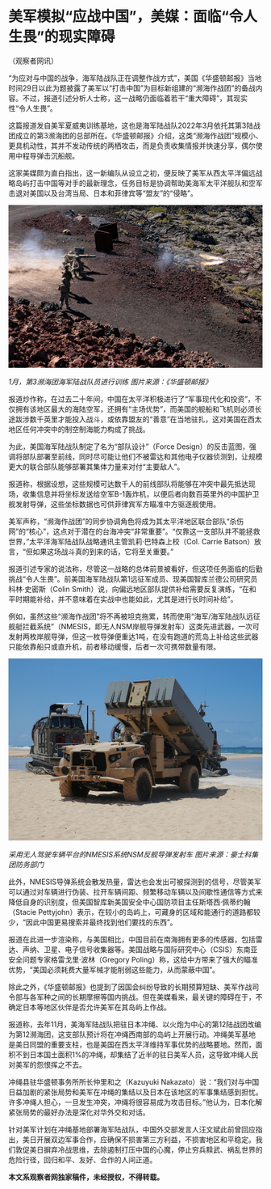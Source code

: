 # 美军模拟“应战中国”，美媒：面临“令人生畏”的现实障碍

（观察者网讯）

“为应对与中国的战争，海军陆战队正在调整作战方式”，美国《华盛顿邮报》当地时间29日以此为题披露了美军以“打击中国”为目标新组建的“濒海作战团”的备战内容。不过，报道引述分析人士称，这一战略仍面临着若干“重大障碍”，其现实性“令人生畏”。

这篇报道发自美军夏威夷训练基地，这也是海军陆战队2022年3月依托其第3陆战团成立的第3濒海团的总部所在。《华盛顿邮报》介绍，这类“濒海作战团”规模小、更具机动性，其并不发动传统的两栖攻击，而是负责收集情报并快速分享，偶尔使用中程导弹击沉船舰。

这家美媒颇为直白指出，这一新编队从设立之初，便反映了美军从西太平洋偏远战略岛屿打击中国等对手的最新理念，任务目标是协调帮助美海军太平洋舰队和空军击退对美国以及台湾当局、日本和菲律宾等“盟友”的“侵略”。

![b0a37c44114c9eeaa09c059507a03f7b.jpg](https://raw.githubusercontent.com/qqhsx/qqnews_image/main/2024/03/30/美军模拟“应战中国”，美媒：面临“令人生畏”的现实障碍/b0a37c44114c9eeaa09c059507a03f7b.jpg)

_1月，第3濒海团海军陆战队员进行训练 图片来源：《华盛顿邮报》_

报道炒作称，在过去二十年间，中国在太平洋积极进行了“军事现代化和投资”，不仅拥有该地区最大的海陆空军，还拥有“主场优势”，而美国的舰船和飞机则必须长途跋涉数千英里才能投入战斗，或依靠盟友的“善意”在当地驻扎，这对美国在西太地区任何冲突中的制空制海能力构成了挑战。

为此，美国海军陆战队制定了名为“部队设计”（Force
Design）的反击蓝图，强调将部队部署至前线，同时尽可能让他们不被雷达和其他电子仪器侦测到，让规模更大的联合部队能够部署其集体力量来对付“主要敌人”。

报道称，根据设想，这些规模可达数千人的前线部队将能够在冲突中最先抵达现场，收集信息并将坐标发送给空军B-1轰炸机，以便后者向数百英里外的中国护卫舰发射导弹，这些坐标数据也可供菲律宾军方瞄准中方驱逐舰使用。

美军声称，“濒海作战团”的同步协调角色将成为其太平洋地区联合部队“杀伤网”的“核心”，这点对于潜在的台海冲突“非常重要”。“仅靠这一支部队并不能拯救世界，”太平洋海军陆战队战略通讯主管凯莉·巴特森上校（Col.
Carrie Batson）放言，“但如果这场战斗真的到来的话，它将至关重要。”

报道引述专家的说法称，尽管这一战略的总体前景被看好，但这项任务面临的后勤挑战“令人生畏”。前美国海军陆战队第1远征军成员、现美国智库兰德公司研究员科林·史密斯（Colin
Smith）说，向偏远地区部队提供补给需要反复演练，“在和平时期能补给，并不意味着在实战中也能如此，尤其是进行长时间补给”。

例如，虽然这些“濒海作战团”将不再被坦克拖累，转而使用“海军/海军陆战队远征舰艇拦截系统”（NMESIS，即无人NSM岸舰导弹发射车）这类先进武器，一次可发射两枚岸舰导弹，但这一枚导弹便重达1吨，在没有跑道的荒岛上补给这些武器只能依靠船只或直升机，前者移动缓慢，后者一次可携带数量有限。

![0dec2cb70689250a132c1ab43807451b.jpg](https://raw.githubusercontent.com/qqhsx/qqnews_image/main/2024/03/30/美军模拟“应战中国”，美媒：面临“令人生畏”的现实障碍/0dec2cb70689250a132c1ab43807451b.jpg)

_采用无人驾驶车辆平台的NMESIS系统NSM反舰导弹发射车 图片来源：豪士科集团防务部门_

此外，NMESIS导弹系统会散发热量，雷达也会发出可被探测到的信号，尽管美军可以通过对车辆进行伪装、拉开车辆间距、频繁移动车辆以及间歇性通信等方式来降低自身的识别度，但美国智库新美国安全中心国防项目主任斯塔西·佩蒂约翰（Stacie
Pettyjohn）表示，在较小的岛屿上，可藏身的区域和能通行的道路都较少，“因此中国更易搜索并最终找到他们要找的东西”。

报道在此进一步渲染称，与美国相比，中国目前在南海拥有更多的传感器，包括雷达、声纳、卫星、电子信号收集器等。美国战略与国际研究中心（CSIS）东南亚安全问题专家格雷戈里·波林（Gregory
Poling）称，这给中方带来了强大的瞄准优势，“美国必须耗费大量军械才能削弱这些能力，从而蒙蔽中国”。

除此之外，《华盛顿邮报》也提到了因国会纠纷导致的长期预算短缺、美军作战司令部与各军种之间的长期摩擦等国内挑战。但在美媒看来，最关键的障碍在于，不确定日本等地区伙伴是否允许美军在其岛屿上作战。

报道称，去年11月，美海军陆战队把驻日本冲绳、以火炮为中心的第12陆战团改编为第12濒海团，这支部队预计将在冲绳西南部的岛屿上开展行动。冲绳美军基地是美日同盟的重要支柱，也是美国在西太平洋维持军事优势的战略要地。然而，面积不到日本国土面积1%的冲绳，却集结了近半的驻日美军人员，这导致冲绳人民对美军的怨恨挥之不去。

冲绳县驻华盛顿事务所所长仲里和之（Kazuyuki
Nakazato）说：“我们对与中国日益加剧的紧张局势和美军在冲绳的集结以及日本在该地区的军事集结感到担忧。许多冲绳人担心，一旦发生冲突，冲绳将很容易成为攻击目标。”他认为，日本化解紧张局势的最好办法是深化对华外交和对话。

针对美军计划在冲绳基地部署海军陆战队，中国外交部发言人汪文斌此前曾回应指出，美日开展双边军事合作，应确保不损害第三方利益，不损害地区和平稳定。我们敦促美日摒弃冷战思维，去除遏制打压中国的心魔，停止穷兵黩武、祸乱世界的危险行径，回归和平、友好、合作的人间正道。

**本文系观察者网独家稿件，未经授权，不得转载。**

